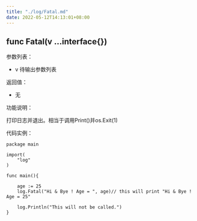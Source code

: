 ```yaml
---
title: "./log/Fatal.md"
date: 2022-05-12T14:13:01+08:00
---
```

## func Fatal(v ...interface{})

参数列表：

- v 待输出参数列表

返回值：

- 无

功能说明：

打印日志并退出。相当于调用Print()并os.Exit(1)

代码实例：

	package main

	import(
		"log"
	)

	func main(){

		age := 25
		log.Fatal("Hi & Bye ! Age = ", age)// this will print "Hi & Bye ! Age = 25"	

		log.Println("This will not be called.")
	}

